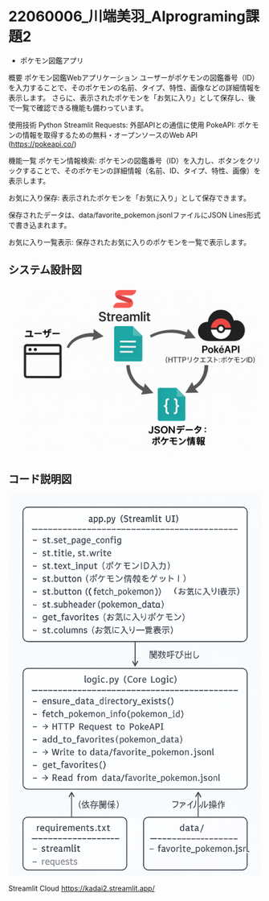 # 22060006_川端美羽_AIprograming課題2

 - ポケモン図鑑アプリ

 概要
ポケモン図鑑Webアプリケーション
ユーザーがポケモンの図鑑番号（ID）を入力することで、そのポケモンの名前、タイプ、特性、画像などの詳細情報を表示します。
さらに、表示されたポケモンを「お気に入り」として保存し、後で一覧で確認できる機能も備わっています。



使用技術
Python
Streamlit
Requests: 外部APIとの通信に使用
PokeAPI: ポケモンの情報を取得するための無料・オープンソースのWeb API (https://pokeapi.co/)


機能一覧
ポケモン情報検索: ポケモンの図鑑番号（ID）を入力し、ボタンをクリックすることで、そのポケモンの詳細情報（名前、ID、タイプ、特性、画像）を表示します。

お気に入り保存: 表示されたポケモンを「お気に入り」として保存できます。

保存されたデータは、data/favorite_pokemon.jsonlファイルにJSON Lines形式で書き込まれます。


お気に入り一覧表示: 保存されたお気に入りのポケモンを一覧で表示します。

## システム設計図

![システム設計図](./assets/system_design.png)

## コード説明図

![コード説明図](./assets/code_explanation.png)

Streamlit Cloud
https://kadai2.streamlit.app/